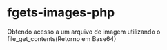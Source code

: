 # fgets-images-php
Obtendo acesso a um arquivo de imagem utilizando o file_get_contents(Retorno em Base64)

